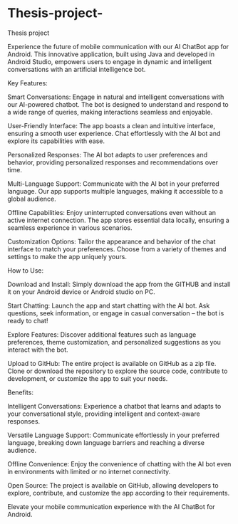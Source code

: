 # Thesis-project-
Thesis project 

Experience the future of mobile communication with our AI ChatBot app for Android. This innovative application, built using Java and developed in Android Studio, empowers users to engage in dynamic and intelligent conversations with an artificial intelligence bot.

Key Features:

Smart Conversations: Engage in natural and intelligent conversations with our AI-powered chatbot. The bot is designed to understand and respond to a wide range of queries, making interactions seamless and enjoyable.

User-Friendly Interface: The app boasts a clean and intuitive interface, ensuring a smooth user experience. Chat effortlessly with the AI bot and explore its capabilities with ease.

Personalized Responses: The AI bot adapts to user preferences and behavior, providing personalized responses and recommendations over time.

Multi-Language Support: Communicate with the AI bot in your preferred language. Our app supports multiple languages, making it accessible to a global audience.

Offline Capabilities: Enjoy uninterrupted conversations even without an active internet connection. The app stores essential data locally, ensuring a seamless experience in various scenarios.

Customization Options: Tailor the appearance and behavior of the chat interface to match your preferences. Choose from a variety of themes and settings to make the app uniquely yours.

How to Use:

Download and Install: Simply download the app from the GITHUB and install it on your Android device or Android studio on PC.

Start Chatting: Launch the app and start chatting with the AI bot. Ask questions, seek information, or engage in casual conversation – the bot is ready to chat!

Explore Features: Discover additional features such as language preferences, theme customization, and personalized suggestions as you interact with the bot.

Upload to GitHub: The entire project is available on GitHub as a zip file. Clone or download the repository to explore the source code, contribute to development, or customize the app to suit your needs.

Benefits:

Intelligent Conversations: Experience a chatbot that learns and adapts to your conversational style, providing intelligent and context-aware responses.

Versatile Language Support: Communicate effortlessly in your preferred language, breaking down language barriers and reaching a diverse audience.

Offline Convenience: Enjoy the convenience of chatting with the AI bot even in environments with limited or no internet connectivity.

Open Source: The project is available on GitHub, allowing developers to explore, contribute, and customize the app according to their requirements.

Elevate your mobile communication experience with the AI ChatBot for Android. 
